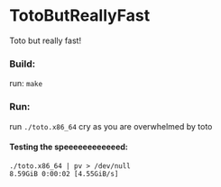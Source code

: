 # TotoButReallyFast
Toto but really fast!
### Build:
run: `make`
### Run:
run `./toto.x86_64`
cry as you are overwhelmed by toto
#### Testing the speeeeeeeeeeeed:
````
./toto.x86_64 | pv > /dev/null 
8.59GiB 0:00:02 [4.55GiB/s]       
````